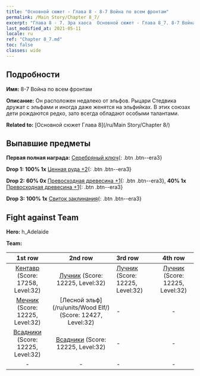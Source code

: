 ```yaml
---
title: "Основной сюжет - Глава 8 - 8-7 Война по всем фронтам"
permalink: /Main Story/Chapter 8_7/
excerpt: "Глава 8 - 7. Эра хаоса  Основной сюжет - Глава 8_7. 8-7 Война по всем фронтам"
last_modified_at: 2021-05-11
locale: ru
ref: "Chapter 8_7.md"
toc: false
classes: wide
---
```


## Подробности

 **Имя:** 8-7 Война по всем фронтам

 **Описание:** Он расположен недалеко от эльфов. Рыцари Стедвика дружат с эльфами и иногда даже женятся на эльфийках. В этих союзах дети рождаются редко, зато всегда обладают особыми талантами.

 **Related to:** [Основной сюжет Глава 8](/ru/Main Story/Chapter 8/)

## Выпавшие предметы

 **Первая полная награда:** [Серебряный ключ](/ItemsRU/con_693/){: .btn .btn--era3}

 **Drop 1:** **100% 1x** [Ценная руда +2](/ItemsRU/mat_26/){: .btn .btn--era3}

 **Drop 2:** **60% 0x** [Превосходная древесина +1](/ItemsRU/mat_20/){: .btn .btn--era3}, **40% 1x** [Превосходная древесина +1](/ItemsRU/mat_20/){: .btn .btn--era3}

 **Drop 3:** **100% 1x** [Свиток заклинания](/ItemsRU/con_694/){: .btn .btn--era3}


## Fight against Team
 **Hero:** h_Adelaide

 **Team:**


  | 1st row | 2nd row | 3rd row | 4th row |
  |:----:|:----:|:----|:----:|
  | [Кентавр](/ru/units/Centaur/) (Score: 17258, Level:32)  | [Лучник](/ru/units/Marksman/) (Score: 12225, Level:32)  | [Лучник](/ru/units/Marksman/) (Score: 12225, Level:32)  | [Лучник](/ru/units/Marksman/) (Score: 12225, Level:32)  |
  | [Мечник](/ru/units/Swordsman/) (Score: 12225, Level:32)  | [Лесной эльф](/ru/units/Wood Elf/) (Score: 12427, Level:32)  | - | - |
  | [Всадники](/ru/units/Cavalier/) (Score: 12225, Level:32)  | [Всадники](/ru/units/Cavalier/) (Score: 12225, Level:32)  | - | - |
  | - | - | - | - |


